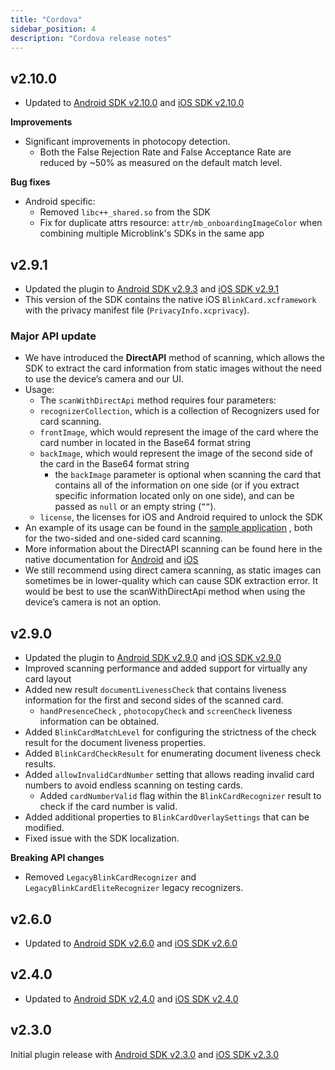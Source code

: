 ```yaml
---
title: "Cordova"
sidebar_position: 4
description: "Cordova release notes"
---
```

## v2.10.0

- Updated to [Android SDK v2.10.0](https://github.com/blinkcard/blinkcard-android/releases/tag/v2.10.0) and [iOS SDK v2.10.0](https://github.com/BlinkCard/blinkcard-ios/releases/tag/v2.10.0)

**Improvements**

- Significant improvements in photocopy detection.
    - Both the False Rejection Rate and False Acceptance Rate are reduced by ~50% as measured on the default match level.

**Bug fixes**

- Android specific:
    - Removed `libc++_shared.so` from the SDK
    - Fix for duplicate attrs resource: `attr/mb_onboardingImageColor` when combining multiple Microblink's SDKs in the same app

## v2.9.1

- Updated the plugin to [Android SDK v2.9.3](https://github.com/blinkcard/blinkcard-android/releases/tag/v2.9.3) and [iOS SDK v2.9.1](https://github.com/BlinkCard/blinkcard-ios/releases/tag/v2.9.1)
- This version of the SDK contains the native iOS `BlinkCard.xcframework` with the privacy manifest file (`PrivacyInfo.xcprivacy`).
### Major API update

- We have introduced the **DirectAPI** method of scanning, which allows the SDK to extract the card information from static images without the need to use the device’s camera and our UI.
- Usage:
    - The `scanWithDirectApi` method requires four parameters:
    - `recognizerCollection`, which is a collection of Recognizers used for card scanning.
    - `frontImage`, which would represent the image of the card where the card number in located in the Base64 format string
    - `backImage`,  which would represent the image of the second side of the card in the Base64 format string
        - the `backImage` parameter is optional when scanning the card that contains all of the information on one side (or if you extract specific information located only on one side), and can be passed as `null` or an empty string (`””`). 
    - `license`, the licenses for iOS and Android required to unlock the SDK
- An example of its usage can be found in the [sample application](https://github.com/blinkcard/blinkcard-cordova/blob/main/sample_files/www/js/index.js) , both for the two-sided and one-sided card scanning. 
- More information about the DirectAPI scanning can be found here in the native documentation for [Android](https://github.com/BlinkCard/blinkcard-android?tab=readme-ov-file#direct-api) and [iOS](https://github.com/BlinkCard/blinkcard-ios?tab=readme-ov-file#direct-api-processing)
- We still recommend using direct camera scanning, as static images can sometimes be in lower-quality which can cause SDK extraction error. It would be best to use the scanWithDirectApi method when using the device’s camera is not an option.

## v2.9.0

- Updated the plugin to [Android SDK v2.9.0](https://github.com/blinkcard/blinkcard-android/releases/tag/v2.9.0) and [iOS SDK v2.9.0](https://github.com/BlinkCard/blinkcard-ios/releases/tag/v2.9.0)
- Improved scanning performance and added support for virtually any card layout
- Added new result `documentLivenessCheck` that contains liveness information for the first and second sides of the scanned card.
    - `handPresenceCheck` , `photocopyCheck` and `screenCheck` liveness information can be obtained.
- Added `BlinkCardMatchLevel` for configuring the strictness of the check result for the document liveness properties.
- Added `BlinkCardCheckResult` for enumerating document liveness check results.
- Added `allowInvalidCardNumber` setting that allows reading invalid card numbers to avoid endless scanning on testing cards.
    - Added `cardNumberValid` flag within the `BlinkCardRecognizer` result to check if the card number is valid.
- Added additional properties to `BlinkCardOverlaySettings` that can be modified.
- Fixed issue with the SDK localization.

**Breaking API changes**
- Removed `LegacyBlinkCardRecognizer` and `LegacyBlinkCardEliteRecognizer` legacy recognizers.

## v2.6.0


- Updated to [Android SDK v2.6.0](https://github.com/BlinkCard/blinkcard-android/releases/tag/v2.6.0) and [iOS SDK v2.6.0](https://github.com/BlinkCard/blinkcard-ios/releases/tag/v2.6.0)

## v2.4.0

- Updated to [Android SDK v2.4.0](https://github.com/BlinkCard/blinkcard-android/releases/tag/v2.4.0) and [iOS SDK v2.4.0](https://github.com/BlinkCard/blinkcard-ios/releases/tag/v2.4.0)

## v2.3.0

Initial plugin release with [Android SDK v2.3.0](https://github.com/BlinkCard/blinkcard-android/releases/tag/v2.3.0) and [iOS SDK v2.3.0](https://github.com/BlinkCard/blinkcard-ios/releases/tag/v2.3.0)